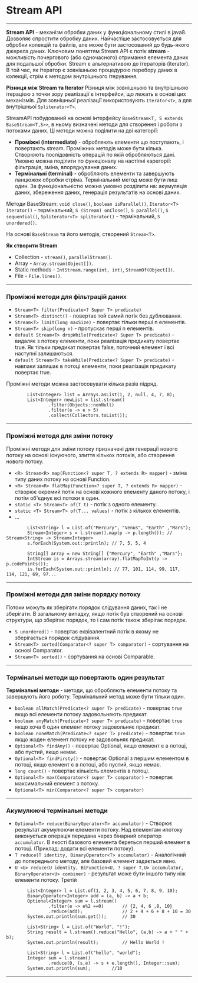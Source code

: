 # Stream API
---
**Stream API** - механізм обробки даних у функціональному стилі в java8. Дозволяє спростити обробку даних. Найчастіше застосовується для обробки колекцій та файлів, але може бути застосований до будь-якого джерела даних. Ключовим поняттям Stream API є потік **stream** - можливість почергового (або одночасного) отримання елемента даних для подальшої обробки. Stream є альтернативою до ітераторів (iterator). В той час, як ітератор є зовнішньою процедурою перебору даних в колекції, стрім є методом внутрішнього ітерування.

**Різниця між Stream та  Iterator**  Різниця між зовнішньою та внутрішньою ітерацією з точки зору реалізації є інтерфейси, що лежать в основі цих механізмів. Для зовнішньої реалізації використовують `Iterator<T>`, а для внутрішньої `Spliterator<T>`.

StreamAPI побудований на основі інтерфейсу `BaseStream<T, S extends BaseStream<T,S>>`, в ньому визначені методи для створення і роботи з потоками даних. Ці методи можна поділити на дві категорії:
* **Проміжні (intermediate)** - обробляють елементи що поступають, і повертають stream. Проміжних методів може бути кілька. Створюють послідовність операцій по якій обробляються дані. Умовно можна поділити по функціоналу на настіпні карегорії: фільтрація, зміна, впорядкування даних. 
* **Термінальні (terminal)** - обробляють елементи та завершують ланцюжок обробки стріма. Термінальний метод може бути лиш один. За функціональністю можна умовно розділити на: акумуляція даних, збереження даних, генерація результатів на основі даних.

Методи BaseStream: `void close()`, `boolean isParallel()`, `Iterator<T> iterator()` -  термінальний, `S (Stream) onClose()`, `S parallel()`, `S sequential()`, `Spliterator<T> spliterator()` - термінальний, `S unordered()`.

На основі `BaseStream` та його методів, створений `Stream<T>`.

**Як створити Stream**
* Collection - `stream()`, `parallelStream()`.
* Array - `Array.stream(Object[])`.
* Static methods - `IntStream.range(int, int)`, `StreamOf(Object[])`.
* File - `File.lines()`.
---

### Проміжні методи для фільтрацій даних
* `Stream<T> filter(Predicate<? Super T> predicate)`
* `Stream<T> distinct()` - повертає той самий потік без дублювання.
* `Stream<T> limit(long maxSize)` - повертає тільки перші n елементів.
* `Stream<T> skip(long n)` - пропускає перші n елементів.
* `default Stream<T> dropWhile(Predicate<? Super T> predicate)` - видаляє з потоку елементи, поки реалізація предикату повертає true. Як тільки предикат повертає false, поточний елемент і всі наступні залишаються.
* `default Stream<T> takeWhile(Predicate<? Super T> predicate)` - навпаки залишає в потоці елементи, поки реалізація предикату повертає true.

Проміжні методи можна застосовувати кілька разів підряд.
```
        List<Integer> list = Arrays.asList(1, 2, null, 4, 7, 8);
        List<Integer> newList = list.stream()
                .filter(Objects::nonNull)
                .filter(e -> e > 5)
                .collect(Collectors.toList());
```
---
### Проміжні методя для зміни потоку
Проміжні методя для зміни потоку призначені для генерації нового потоку на основі існуючого, злиття кількох потоків, або створення нового потоку.
* `<R> Stream<R> map(Function<? super T, ? extends R> mapper)` - зміна типу даних потоку на основі Function.
* `<R> Stream<R> flatMap(Function<? super T, ? extends R> mapper)` - створює окремий потік на основі кожного елементу даного потоку, і потім об'єднує всі потоки в один.
* `static <T> Stream<T> of(T t)` - потік з одного елементу.
* `static <T> Stream<T> of(T... values)` - потік з кількох елементів.
* ...

```
        List<String> l = List.of("Mercury", "Venus", "Earth" ,"Mars");
        Stream<Integer> s = l.stream().map(p -> p.length()); // Stream<String> -> Stream<Integer>
        s.forEach(System.out::println); // 7, 5, 5, 4
```
```
        String[] array = new String[] {"Mercury", "Earth" ,"Mars"};
        IntStream is = Arrays.stream(array).flatMapToInt(p -> p.codePoints());
        is.forEach(System.out::println); // 77, 101, 114, 99, 117, 114, 121, 69, 97...
```
---
### Проміжні методи для зміни порядку потоку
Потоки можуть як зберігати порядок слідування даних, так і не зберігати. В загальному випадку, якщо потік був створений на основі структури, що зберігає порядок, то і сам потік також зберігає порядок.
* `S unordered()` - повертає еквівалентний потік в якому не зберігається порядок слідування.
* `Stream<T> sorted(Comparator<? super T> comparator)` - сортування на основі Comparator.
* `Stream<T> sorted()` - сортування на основі Comparable.

---
### Термінальні методи що повертають один результат
**Термінальні методи** - методи, що обробляють елементи потоку та завершують його роботу. Термінальний метод може бути тільки один.

* `boolean allMatch(Predicate<? super T> predicate)` - повертає `true` якщо всі елементи потоку задовольняють предикат.
* `boolean anyMatch(Predicate<? super T> predicate)` - повертає `true` якщо хоча б один елемент потоку задовольняє предикат.
* `boolean noneMatch(Predicate<? super T> predicate)` - повертає `true` якщо жоден елемент потоку не задовольняє предикат.
* `Optional<T> findAny()` - повертає Optional, якщо елемент є в потоці, або пустий, якщо немає.
* `Optional<T> findFirsty()` - повертає Optional з першим елементом в потоці, якщо елемент є в потоці, або пустий, якщо немає.
* `long count()` - повертає кількість елементів в потоці.
* `Optional<T> max(Comparator<? super T> comparator)` - повертає максимальний елемент з потоку.
* `Optional<T> min(Comparator<? super T> comparator)`

---
### Акумулюючі термінальні методи
* `Optional<T> reduce(BinaryOperator<T> accumulator)` - Створює результат акумулюючи елементи потоку. Над елементам ипотоку виконується операція передана через бінарний оператор `accumulator`. В якості базового елемента береться перший елемент в потоці. (Приклад: додати всі елементи потоку).
* `T reduce(T identity, BinaryOperator<T> accumulator)` - Аналогічний до попереднього методу, але базовий елемент задається явно.
* `U <U> reduce(U identity, BiFunction<U, ? super T,U> accumulator, BinaryOperator<U> combiner)` - результат може бути іншого типу ніж елементи потоку. Третій

```
        List<Integer> l = List.of(1, 2, 3, 4, 5, 6, 7, 8, 9, 10);
        BinaryOperator<Integer> add = (a, b) -> a + b;
        Optional<Integer> sum = l.stream()
                .filter(e -> e%2 ==0)       // {2, 4, 6 ,8, 10}
                .reduce(add);               // 2 + 4 + 6 + 8 + 10 = 30
        System.out.println(sum.get());      // 30
```

```
        List<String> l = List.of("World", "!");
        String result = l.stream().reduce("Hello", (a,b) -> a + " " + b);
        System.out.println(result);         // Hello World !
```
```
        List<String> l = List.of("hello", "world");
        Integer sum = l.stream()
                .reduce(0, (s,e) -> s + e.length(), Integer::sum);
        System.out.println(sum);        //10
```

---

